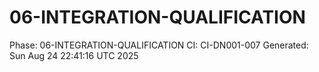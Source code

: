 # 06-INTEGRATION-QUALIFICATION
Phase: 06-INTEGRATION-QUALIFICATION
CI: CI-DN001-007
Generated: Sun Aug 24 22:41:16 UTC 2025
